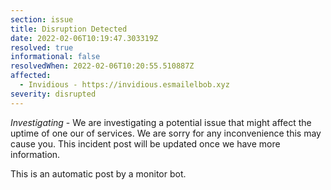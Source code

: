 ```yaml
---
section: issue
title: Disruption Detected
date: 2022-02-06T10:19:47.303319Z
resolved: true
informational: false
resolvedWhen: 2022-02-06T10:20:55.510887Z
affected:
  - Invidious - https://invidious.esmailelbob.xyz
severity: disrupted
---
```

*Investigating* - We are investigating a potential issue that might affect the uptime of one our of services. We are sorry for any inconvenience this may cause you. This incident post will be updated once we have more information.

This is an automatic post by a monitor bot.
        